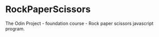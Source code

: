 # RockPaperScissors

The Odin Project - foundation course - Rock paper scissors javascript program. 